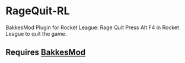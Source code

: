# RageQuit-RL
BakkesMod Plugin for Rocket League: Rage Quit
Press Alt F4 in Rocket League to quit the game.

## Requires [BakkesMod](https://bakkesmod.com/)
